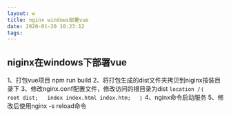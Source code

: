 ```yaml
---
layout: w
title: nginx windows部署vue
date: 2020-01-20 10:23:12
tags:
---
```


## niginx在windows下部署vue
1、打包vue项目 npm run build
2、将打包生成的dist文件夹拷贝到niginx按装目录下
3、修改nginx.conf配置文件，修改访问的根目录为dist
`location /｛  
	root dist;  
	index index.html index.htm;  
｝`
4、nginx命令启动服务
5、修改后使用nginx -s reload命令

